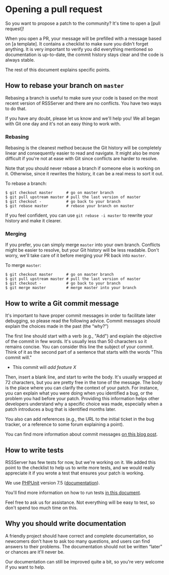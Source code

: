 # Opening a pull request

So you want to propose a patch to the community? It's time to open a [pull request]!

When you open a PR, your message will be prefilled with a message based on [a template]. It contains a checklist to make sure you didn't forget anything. It is very important to verify you did everything mentioned so documentation is up-to-date, the commit history stays clear and the code is always stable.

The rest of this document explains specific points.

## How to rebase your branch on `master`

Rebasing a branch is useful to make sure your code is based on the most recent version of RSSServer and there are no conflicts. You have two ways to do that.

If you have any doubt, please let us know and we'll help you! We all began with Git one day and it's not an easy thing to work with.

### Rebasing

Rebasing is the cleanest method because the Git history will be completely linear and consequently easier to read and navigate. It might also be more difficult if you're not at ease with Git since conflicts are harder to resolve.

Note that you should never rebase a branch if someone else is working on it. Otherwise, since it rewrites the history, it can be a real mess to sort it out.

To rebase a branch:

```console
$ git checkout master      # go on master branch
$ git pull upstream master # pull the last version of master
$ git checkout -           # go back to your branch
$ git rebase master        # rebase your branch on master
```

If you feel confident, you can use `git rebase -i master` to rewrite your history and make it clearer.

### Merging

If you prefer, you can simply merge `master` into your own branch. Conflicts might be easier to resolve, but your Git history will be less readable. Don't worry, we'll take care of it before merging your PR back into `master`.

To merge `master`:

```console
$ git checkout master      # go on master branch
$ git pull upstream master # pull the last version of master
$ git checkout -           # go back to your branch
$ git merge master         # merge master into your branch
```

## How to write a Git commit message

It's important to have proper commit messages in order to facilitate later debugging, so please read the following advice. Commit messages should explain the choices made in the past (the “why?”)

The first line should start with a verb (e.g., "Add") and explain the objective of the commit in few words. It's usually less than 50 characters so it remains concise. You can consider this line the subject of your commit. Think of it as the second part of a sentence that starts with the words "This commit will."

* This commit will *add feature X*

Then, insert a blank line, and start to write the body. It's usually wrapped at 72 characters, but you are pretty free in the tone of the message. The body is the place where you can clarify the context of your patch. For instance, you can explain what you were doing when you identified a bug, or the problem you had before your patch. Providing this information helps other developers understand why a specific choice was made, especially when a patch introduces a bug that is identified months later.

You also can add references (e.g., the URL to the initial ticket in the bug tracker, or a reference to some forum explaining a point).

You can find more information about commit messages [on this blog post](https://chris.beams.io/posts/git-commit/).

## How to write tests

RSSServer has few tests for now, but we're working on it. We added this point to the checklist to help us to write more tests, and we would really appreciate it if you wrote a test that ensures your patch is working.

We use [PHPUnit](https://phpunit.de/) version 7.5 ([documentation](https://phpunit.readthedocs.io/en/7.5/)).

You'll find more information on how to run tests [in this document](03_Running_tests.md).

Feel free to ask us for assistance. Not everything will be easy to test, so don't spend too much time on this.

## Why you should write documentation

A friendly project should have correct and complete documentation, so newcomers don't have to ask too many questions, and users can find answers to their problems. The documentation should not be written “later” or chances are it'll never be.

Our documentation can still be improved quite a bit, so you're very welcome if you want to help.
